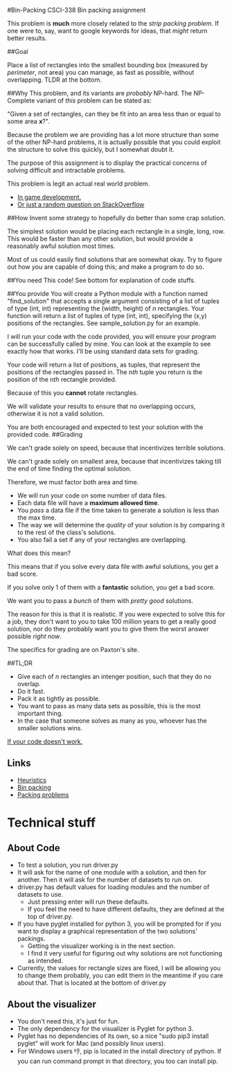 #Bin-Packing
CSCI-338 Bin packing assignment

This problem is **much** more closely related to the *strip packing problem*. If one were to, say, want to google keywords for ideas, that *might* return better results.

##Goal 

Place a list of rectangles into the smallest bounding box (measured by *perimeter*, not area) you can manage, as fast as possible, without overlapping. 
TLDR at the bottom.

##Why
This problem, and its variants are *probably* NP-hard. The NP-Complete variant of *this* problem can be stated as:

"Given a set of rectangles, can they be fit into an area less than or equal to some area **x**?". 

Because the problem we are providing has a lot more structure than some of the other NP-hard problems, it is actually possible that you could exploit the structure to solve this quickly, but I somewhat doubt it. 

The purpose of this assignment is to display the practical concerns of solving difficult and intractable problems. 

This problem is legit an actual real world problem. 
* [In game development.](http://gamedev.stackexchange.com/questions/2829/texture-packing-algorithm)
* [Or just a random question on StackOverflow](http://stackoverflow.com/questions/1213394/algorithm-needed-for-packing-rectangles-in-a-fairly-optimal-way)

##How
Invent some strategy to hopefully do better than some crap solution.

The simplest solution would be placing each rectangle in a single, long, row. This would be faster than any other solution, but would provide a reasonably awful solution most times. 

Most of us could easily find solutions that are somewhat okay. Try to figure out how *you* are capable of doing this; and make a program to do so.

##You need
This code!
See bottom for explanation of code stuffs.

##You provide
You will create a Python module with a function named "find\_solution" that accepts a single argument consisting of a list of tuples of type (int, int) representing the (width, height) of *n* rectangles. Your function will return a list of tuples of type (int, int), specifying the (x,y) positions of the rectangles. See sample_solution.py for an example.

I will run your code with the code provided, you will ensure your program can be successfully called by mine. You can look at the example to see exactly how that works. I'll be using standard data sets for grading.

Your code will return a list of positions, as tuples, that represent the positions of the rectangles passed in. The n*th* tuple you return is the position of the n*th* rectangle provided. 

Because of this you **cannot** rotate rectangles.

We will validate your results to ensure that no overlapping occurs, otherwise it is not a valid solution.

You are both encouraged and expected to test your solution with the provided code.
##Grading

We can't grade solely on speed, because that incentivizes terrible solutions.

We can't grade solely on smallest area, because that incentivizes taking till the end of time finding the optimal solution.

Therefore, we must factor both area and time.

* We will run your code on some number of data files.
* Each data file will have a **maximum allowed time**.
* You *pass* a data file if the time taken to generate a solution is less than the max time.
* The way we will determine the *quality* of your solution is by comparing it to the rest of the class's solutions.
* You also fail a set if any of your rectangles are overlapping.

What does this mean?

This means that if you solve every data file with awful solutions, you get a bad score.

If you solve only 1 of them with a **fantastic** solution, you get a bad score.

We want you to pass a *bunch* of them with *pretty good* solutions.

The reason for this is that it is realistic. If you were expected to solve this for a job, they don't want to you to take 100 million years to get a really good solution, nor do they probably want you to give them the worst answer possible *right now*.

The specifics for grading are on Paxton's site.

##TL;DR

* Give each of *n* rectangles an intenger position, such that they do no overlap.
* Do it fast.
* Pack it as tightly as possible.
* You want to pass as many data sets as possible, this is the most important thing.
* In the case that someone solves as many as you, whoever has the smaller solutions wins. 

[If your code doesn't work.](https://www.youtube.com/watch?v=M5QGkOGZubQ)


## Links

* [Heuristics](https://en.wikipedia.org/wiki/Heuristic)
* [Bin packing](https://en.wikipedia.org/wiki/Bin_packing_problem)
* [Packing problems](https://en.wikipedia.org/wiki/Packing_problems)


# Technical stuff

## About Code

* To test a solution, you run driver.py
* It will ask for the name of one module with a solution, and then for another. Then it will ask for the number of datasets to run on. 
* driver.py has default values for loading modules and the number of datasets to use.
    * Just pressing enter will run these defaults.
    * If you feel the need to have different defaults, they are defined at the top of driver.py.
* If you have pyglet installed for python 3, you will be prompted for if you want to display a graphical representation of the two solutions' packings.
    * Getting the visualizer working is in the next section.
    * I find it very useful for figuring out why solutions are not functioning as intended. 
* Currently, the values for rectangle sizes are fixed, I will be allowing you to change them probably, you can edit them in the meantime if you care about that. That is located at the bottom of driver.py



## About the visualizer

* You don't need this, it's just for fun.
* The only dependency for the visualizer is Pyglet for python 3. 
* Pyglet has no dependencies of its own, so a nice "sudo pip3 install pyglet" will work for Mac (and possibly linux users).
* For Windows users :thumbsdown:, pip is located in the install directory of python. If you can run command prompt in that directory, you too can install pip.




